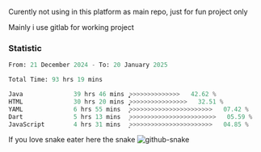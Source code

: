 Curently not using in this platform as main repo, just for fun project only

Mainly i use gitlab for working project

### Statistic
<!--START_SECTION:waka-->

```python
From: 21 December 2024 - To: 20 January 2025

Total Time: 93 hrs 19 mins

Java              39 hrs 46 mins  ͎͎͎͎͎͎͎͎͎͎̝>>>>>>>>>>>>>>   42.62 %
HTML              30 hrs 20 mins  ͎͎͎͎͎͎͎͎͙>>>>>>>>>>>>>>>>   32.51 %
YAML              6 hrs 55 mins   ͎̞>>>>>>>>>>>>>>>>>>>>>>>   07.42 %
Dart              5 hrs 13 mins   ͎>>>>>>>>>>>>>>>>>>>>>>>>   05.59 %
JavaScript        4 hrs 31 mins   ͎͕>>>>>>>>>>>>>>>>>>>>>>>   04.85 %
```

<!--END_SECTION:waka-->

If you love snake eater here the snake 
<picture>
  <source media="(prefers-color-scheme: dark)" srcset="https://github.com/pradana4648/pradana4648/blob/c0566a83ca6ea5f2e46bab00e717c4c82b4b5c4c/github-contribution-grid-snake-dark.svg" />
  <source media="(prefers-color-scheme: light)" srcset="https://github.com/pradana4648/pradana4648/blob/c0566a83ca6ea5f2e46bab00e717c4c82b4b5c4c/github-contribution-grid-snake.svg" />
  <img alt="github-snake" src="https://github.com/pradana4648/pradana4648/blob/c0566a83ca6ea5f2e46bab00e717c4c82b4b5c4c/github-contribution-grid-snake.svg" />
</picture>
